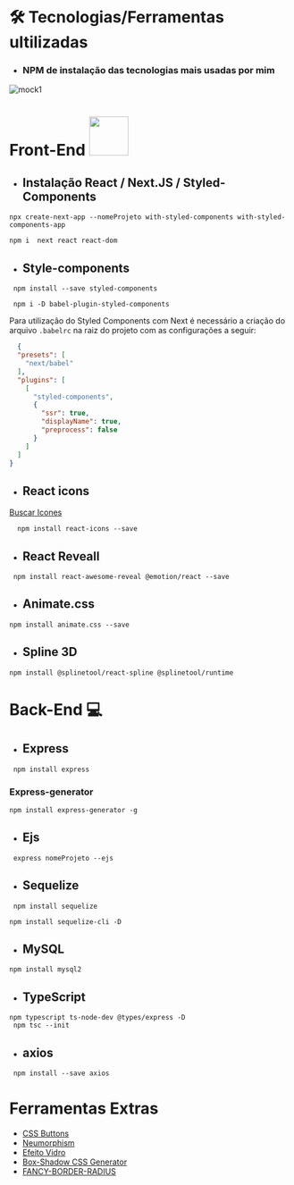 # 🛠️ Tecnologias/Ferramentas ultilizadas
* ### NPM  de instalação das tecnologias mais usadas por mim 

![mock1](https://user-images.githubusercontent.com/71772559/113493479-eceeda80-94b5-11eb-94ea-59e50e56a31f.png)

# Front-End <img src="https://github.com/rafaballerini/ReactHooks/blob/master/public/React.svg.png?raw=true" width="70px" >


* ## Instalação React / Next.JS / Styled-Components
```
npx create-next-app --nomeProjeto with-styled-components with-styled-components-app
```

```
npm i  next react react-dom    
```
* ## Style-components
```
 npm install --save styled-components
```
```
 npm i -D babel-plugin-styled-components
```

 Para utilizaçâo do Styled Components com Next é necessário a criação do arquivo `.babelrc` na raiz do projeto com as configurações a seguir:  


```.json
  {
  "presets": [
    "next/babel"
  ],
  "plugins": [
    [
      "styled-components",
      {
        "ssr": true,
        "displayName": true,
        "preprocess": false
      }
    ]
  ]
}
```

* ## React icons
[Buscar Icones](https://react-icons.github.io/react-icons/)
```
  npm install react-icons --save 
```
* ## React Reveall
```
 npm install react-awesome-reveal @emotion/react --save
```
* ## Animate.css
```
npm install animate.css --save 
```
* ## Spline 3D
```
npm install @splinetool/react-spline @splinetool/runtime
```

# Back-End 💻
* ## Express
```
 npm install express   
```
 ### Express-generator
```
npm install express-generator -g
```
* ## Ejs
```
 express nomeProjeto --ejs   
```

* ## Sequelize
```
 npm install sequelize
```
```
npm install sequelize-cli -D
```

* ## MySQL 
```
npm install mysql2
```

* ## TypeScript
```
npm typescript ts-node-dev @types/express -D 
 npm tsc --init 
```

* ## axios
```
 npm install --save axios   
```


# Ferramentas Extras

* [CSS Buttons](https://uiverse.io)
* [Neumorphism](https://neumorphism.io/#e0e0e0)
* [Efeito Vidro](https://css.glass/)
* [Box-Shadow CSS Generator](https://html-css-js.com/css/generator/box-shadow/)
* [FANCY-BORDER-RADIUS](https://9elements.github.io/fancy-border-radius/)

